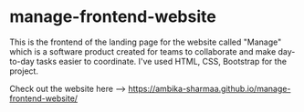 # manage-frontend-website

This is the frontend of the landing page for the website called "Manage" which is a software product created for teams to collaborate and make day-to-day tasks easier to coordinate. I've used HTML, CSS, Bootstrap for the project.

Check out the website here --> https://ambika-sharmaa.github.io/manage-frontend-website/
